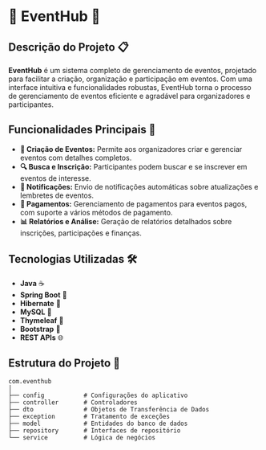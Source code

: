 # 🎉 EventHub 🎉

## Descrição do Projeto 📋

**EventHub** é um sistema completo de gerenciamento de eventos, projetado para facilitar a criação, organização e participação em eventos. Com uma interface intuitiva e funcionalidades robustas, EventHub torna o processo de gerenciamento de eventos eficiente e agradável para organizadores e participantes.

## Funcionalidades Principais 🚀

- **📅 Criação de Eventos:** Permite aos organizadores criar e gerenciar eventos com detalhes completos.
- **🔍 Busca e Inscrição:** Participantes podem buscar e se inscrever em eventos de interesse.
- **💬 Notificações:** Envio de notificações automáticas sobre atualizações e lembretes de eventos.
- **💸 Pagamentos:** Gerenciamento de pagamentos para eventos pagos, com suporte a vários métodos de pagamento.
- **📊 Relatórios e Análise:** Geração de relatórios detalhados sobre inscrições, participações e finanças.

## Tecnologias Utilizadas 🛠️

- **Java** ☕
- **Spring Boot** 🌱
- **Hibernate** 🐞
- **MySQL** 🐬
- **Thymeleaf** 🌿
- **Bootstrap** 💄
- **REST APIs** 🌐

## Estrutura do Projeto 📂

```plaintext
com.eventhub
│
├── config           # Configurações do aplicativo
├── controller       # Controladores
├── dto              # Objetos de Transferência de Dados
├── exception        # Tratamento de exceções
├── model            # Entidades do banco de dados
├── repository       # Interfaces de repositório
└── service          # Lógica de negócios
